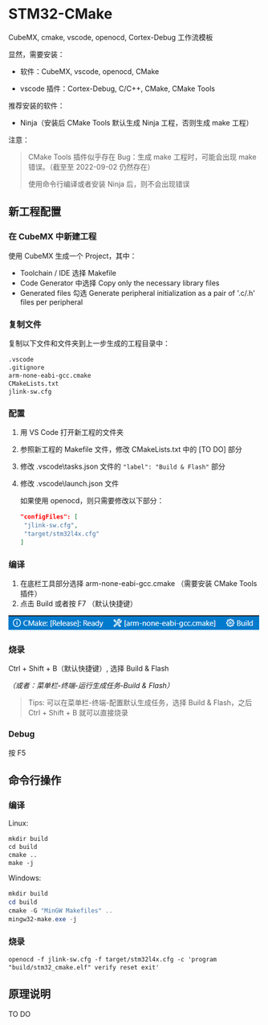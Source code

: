 # STM32-CMake

CubeMX, cmake, vscode, openocd, Cortex-Debug 工作流模板

显然，需要安装：

- 软件：CubeMX, vscode, openocd, CMake

- vscode 插件：Cortex-Debug, C/C++, CMake, CMake Tools

推荐安装的软件：
- Ninja（安装后 CMake Tools 默认生成 Ninja 工程，否则生成 make 工程）

注意：
> CMake Tools 插件似乎存在 Bug：生成 make 工程时，可能会出现 make 错误。（截至至 2022-09-02 仍然存在）
>
> 使用命令行编译或者安装 Ninja 后，则不会出现错误

## 新工程配置

### 在 CubeMX 中新建工程

使用 CubeMX 生成一个 Project，其中：

- Toolchain / IDE 选择 Makefile
- Code Generator 中选择 Copy only the necessary library files
- Generated files 勾选 Generate peripheral initialization as a pair of '.c/.h' files per peripheral

### 复制文件

复制以下文件和文件夹到上一步生成的工程目录中：

```
.vscode
.gitignore
arm-none-eabi-gcc.cmake
CMakeLists.txt
jlink-sw.cfg
```

### 配置

1. 用 VS Code 打开新工程的文件夹
2. 参照新工程的 Makefile 文件，修改 CMakeLists.txt 中的 [TO DO] 部分
3. 修改 .vscode\tasks.json 文件的 `"label": "Build & Flash"` 部分
4. 修改 .vscode\launch.json 文件

   如果使用 openocd，则只需要修改以下部分：

   ```json
   "configFiles": [
   	"jlink-sw.cfg",
   	"target/stm32l4x.cfg"
   ]
   ```

### 编译

1. 在底栏工具部分选择 arm-none-eabi-gcc.cmake （需要安装 CMake Tools 插件）
2. 点击 Build 或者按 F7 （默认快捷键）

![1662115928895](image/readme/1662115928895.png)

### 烧录

Ctrl + Shift + B（默认快捷键）, 选择 Build & Flash

*（或者：菜单栏-终端-运行生成任务-Build & Flash）*

> Tips: 可以在菜单栏-终端-配置默认生成任务，选择 Build & Flash，之后 Ctrl + Shift + B 就可以直接烧录

### Debug

按 F5

## 命令行操作

### 编译

Linux:

```shell
mkdir build
cd build
cmake ..
make -j
```

Windows:

```powershell
mkdir build
cd build
cmake -G "MinGW Makefiles" ..
mingw32-make.exe -j
```

### 烧录

```shell
openocd -f jlink-sw.cfg -f target/stm32l4x.cfg -c 'program "build/stm32_cmake.elf" verify reset exit'
```

## 原理说明

TO DO
